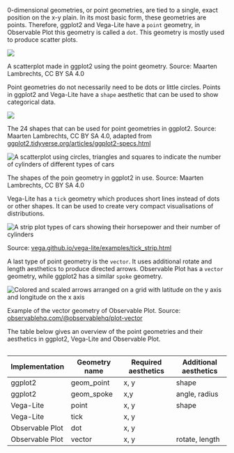 0-dimensional geometries, or point geometries, are tied to a single, exact position on the x-y plain. In its most basic form, these geometries are points. Therefore, ggplot2 and Vega-Lite have a `point` geometry, in Observable Plot this geometry is called a `dot`. This geometry is mostly used to produce scatter plots.

![ ](Introduction%20and%20the%20origins%20of%20the%20Grammar%20of%20Gra%20750f4e73349846d4910a836da171d66d/scatterplot-cars.png)

A scatterplot made in ggplot2 using the point geometry. Source: Maarten Lambrechts, CC BY SA 4.0

Point geometries do not necessarily need to be dots or little circles. Points in ggplot2 and Vega-Lite have a `shape` aesthetic that can be used to show categorical data.

![ ](Geometric%20objects%20in%20detail%20bd1876bee7c94755a7803c7578a39cd9/ggplot2-shapes.png)

The 24 shapes that can be used for point geometries in ggplot2. Source: Maarten Lambrechts, CC BY SA 4.0, adapted from [ggplot2.tidyverse.org/articles/ggplot2-specs.html](https://ggplot2.tidyverse.org/articles/ggplot2-specs.html)

![A scatterplot using circles, triangles and squares to indicate the number of cylinders of different types of cars](Building%20blocks%20of%20the%20Grammar%20of%20Graphics%202aa612131ff246cf95f99d6c95fcbe4e/ggplot-shape.png)

The shapes of the poin geometry in ggplot2 in use. Source: Maarten Lambrechts, CC BY SA 4.0

Vega-Lite has a `tick` geometry which produces short lines instead of dots or other shapes. It can be used to create very compact visualisations of distributions.

![A strip plot types of cars showing their horsepower and their number of cylinders](Geometric%20objects%20in%20detail%20bd1876bee7c94755a7803c7578a39cd9/vega-lite-ticks.png)

Source: [vega.github.io/vega-lite/examples/tick_strip.html](https://vega.github.io/vega-lite/examples/tick_strip.html)

A last type of point geometry is the `vector`. It uses additional rotate and length aesthetics to produce directed arrows. Observable Plot has a `vector` geometry, while ggplot2 has a similar `spoke` geometry.

![Colored and scaled arrows arranged on a grid with latitude on the y axis and longitude on the x axis](Geometric%20objects%20in%20detail%20bd1876bee7c94755a7803c7578a39cd9/observable-vector.png)

Example of the vector geometry of Observable Plot. Source: [observablehq.com/@observablehq/plot-vector](https://observablehq.com/@observablehq/plot-vector)

The table below gives an overview of the point geometries and their aesthetics in ggplot2, Vega-Lite and Observable Plot.

<div style="overflow-x:auto;">

| Implementation | Geometry name | Required aesthetics | Additional aesthetics |
| --- | --- | --- | --- |
| ggplot2 | geom_point | x, y | shape |
| ggplot2 | geom_spoke | x,y | angle, radius |
| Vega-Lite | point | x, y | shape |
| Vega-Lite | tick | x, y |  |
| Observable Plot | dot | x, y |  |
| Observable Plot | vector | x, y | rotate, length |

</div>